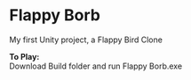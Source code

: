 # Flappy Borb
 My first Unity project, a Flappy Bird Clone

<b>To Play:</b></br>
Download Build folder and run Flappy Borb.exe
